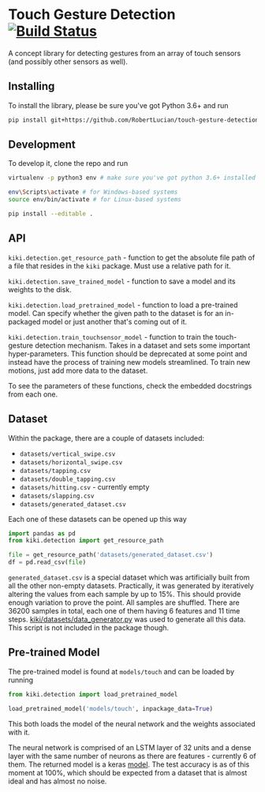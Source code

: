 # Touch Gesture Detection [![Build Status](https://travis-ci.org/RobertLucian/touch-gesture-detection.svg?branch=master)](https://travis-ci.org/RobertLucian/touch-gesture-detection) 
A concept library for detecting gestures from an array of touch sensors (and possibly other sensors as well).

## Installing

To install the library, please be sure you've got Python 3.6+ and run
```bash
pip install git+https://github.com/RobertLucian/touch-gesture-detection.git
```

## Development

To develop it, clone the repo and run 
```bash
virtualenv -p python3 env # make sure you've got python 3.6+ installed

env\Scripts\activate # for Windows-based systems
source env/bin/activate # for Linux-based systems

pip install --editable .
```

## API

`kiki.detection.get_resource_path` - function to get the absolute file path
of a file that resides in the `kiki` package. Must use a relative path for it.

`kiki.detection.save_trained_model` - function to save a model and its weights to the disk.

`kiki.detection.load_pretrained_model` - function to load a pre-trained model.
Can specify whether the given path to the dataset is for an in-packaged model 
or just another that's coming out of it.

`kiki.detection.train_touchsensor_model` - function to train the touch-gesture
detection mechanism. Takes in a dataset and sets some important hyper-parameters.
This function should be deprecated at some point and instead have the process of training new
models streamlined. To train new motions, just add more data to the dataset.

To see the parameters of these functions, check the embedded docstrings from each one.

## Dataset

Within the package, there are a couple of datasets included:
* `datasets/vertical_swipe.csv`
* `datasets/horizontal_swipe.csv`
* `datasets/tapping.csv`
* `datasets/double_tapping.csv`
* `datasets/hitting.csv` - currently empty
* `datasets/slapping.csv`
* `datasets/generated_dataset.csv`

Each one of these datasets can be opened up this way
```python
import pandas as pd
from kiki.detection import get_resource_path

file = get_resource_path('datasets/generated_dataset.csv')
df = pd.read_csv(file)
```

`generated_dataset.csv` is a special dataset which was artificially built
from all the other non-empty datasets. Practically, it was generated
by iteratively altering the values from each sample by up to 15%. This should
provide enough variation to prove the point. All samples are shuffled. There are
 36200 samples in total, each one of them having 6 features and 11 time steps. 
 [kiki/datasets/data_generator.py](kiki/datasets/data_generator.py) was used to generate
 all this data. This script is not included in the package though.
 
 ## Pre-trained Model

The pre-trained model is found at `models/touch` and can be loaded by running 
```python
from kiki.detection import load_pretrained_model

load_pretrained_model('models/touch', inpackage_data=True)
```
This both loads the model of the neural network and the weights associated with it.

The neural network is comprised of an LSTM layer of 32 units and a dense layer with the same
number of neurons as there are features - currently 6 of them. The returned model is a 
keras [model](https://keras.io/models/model/). The test accuracy is as of this moment at 100%,
which should be expected from a dataset that is almost ideal and has almost no noise.